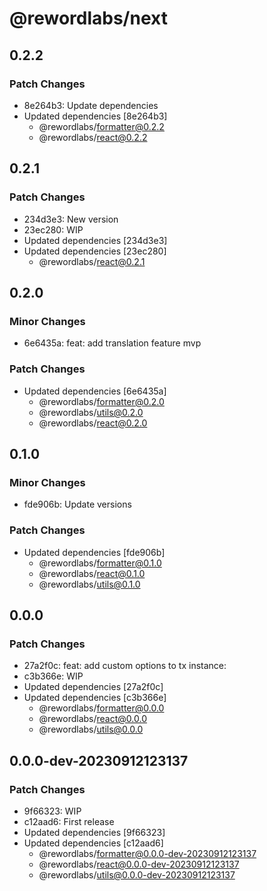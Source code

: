 # @rewordlabs/next

## 0.2.2

### Patch Changes

- 8e264b3: Update dependencies
- Updated dependencies [8e264b3]
  - @rewordlabs/formatter@0.2.2
  - @rewordlabs/react@0.2.2

## 0.2.1

### Patch Changes

- 234d3e3: New version
- 23ec280: WIP
- Updated dependencies [234d3e3]
- Updated dependencies [23ec280]
  - @rewordlabs/react@0.2.1

## 0.2.0

### Minor Changes

- 6e6435a: feat: add translation feature mvp

### Patch Changes

- Updated dependencies [6e6435a]
  - @rewordlabs/formatter@0.2.0
  - @rewordlabs/utils@0.2.0
  - @rewordlabs/react@0.2.0

## 0.1.0

### Minor Changes

- fde906b: Update versions

### Patch Changes

- Updated dependencies [fde906b]
  - @rewordlabs/formatter@0.1.0
  - @rewordlabs/react@0.1.0
  - @rewordlabs/utils@0.1.0

## 0.0.0

### Patch Changes

- 27a2f0c: feat: add custom options to tx instance:
- c3b366e: WIP
- Updated dependencies [27a2f0c]
- Updated dependencies [c3b366e]
  - @rewordlabs/formatter@0.0.0
  - @rewordlabs/react@0.0.0
  - @rewordlabs/utils@0.0.0

## 0.0.0-dev-20230912123137

### Patch Changes

- 9f66323: WIP
- c12aad6: First release
- Updated dependencies [9f66323]
- Updated dependencies [c12aad6]
  - @rewordlabs/formatter@0.0.0-dev-20230912123137
  - @rewordlabs/react@0.0.0-dev-20230912123137
  - @rewordlabs/utils@0.0.0-dev-20230912123137
